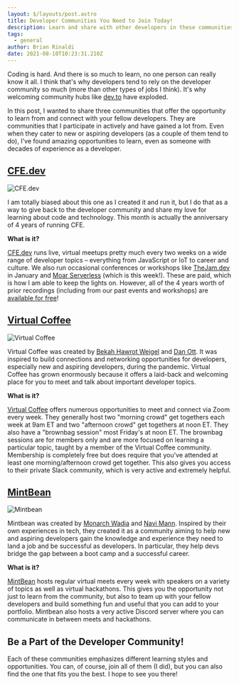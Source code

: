 ```yaml
---
layout: $/layouts/post.astro
title: Developer Communities You Need to Join Today!
description: Learn and share with other developers in these communities!
tags:
  - general
author: Brian Rinaldi
date: 2021-08-10T10:23:31.210Z
---
```


Coding is hard. And there is so much to learn, no one person can really know it all. I think that's why developers tend to rely on the developer community so much (more than other types of jobs I think). It's why welcoming community hubs like [dev.to](https//dev.to) have exploded.

In this post, I wanted to share three communities that offer the opportunity to learn from and connect with your fellow developers. They are communities that I participate in actively and have gained a lot from. Even when they cater to new or aspiring developers (as a couple of them tend to do), I've found amazing opportunities to learn, even as someone with decades of experience as a developer.

## [CFE.dev](https://cfe.dev)

![CFE.dev](/images/posts/cfe.png)

I am totally biased about this one as I created it and run it, but I do that as a way to give back to the developer community and share my love for learning about code and technology. This month is actually the anniversary of 4 years of running CFE.

**What is it?**

[CFE.dev](cfe.dev) runs live, virtual meetups pretty much every two weeks on a wide range of developer topics – everything from JavaScript or IoT to career and culture. We also run occasional conferences or workshops like [TheJam.dev](https://thejam.dev) in January and [Moar Serverless](https://moarserverless.com) (which is this week!). These are paid, which is how I am able to keep the lights on. However, all of the 4 years worth of prior recordings (including from our past events and workshops) are [available for free](https://cfe.dev/sessions/)!

## [Virtual Coffee](https://virtualcoffee.io)

![Virtual Coffee](/images/posts/VirtualCoffee.png)

Virtual Coffee was created by [Bekah Hawrot Weigel](https://twitter.com/BekahHW) and [Dan Ott](https://twitter.com/danieltott). It was inspired to build connections and networking opportunities for developers, especially new and aspiring developers, during the pandemic. Virtual Coffee has grown enormously because it offers a laid-back and welcoming place for you to meet and talk about important developer topics.

**What is it?**

[Virtual Coffee](https://virtualcoffee.io/) offers numerous opportunities to meet and connect via Zoom every week. They generally host two "morning crowd" get togethers each week at 9am ET and two "afternoon crowd" get togethers at noon ET. They also have a "brownbag session" most Friday's at noon ET. The brownbag sessions are for members only and are more focused on learning a particular topic, taught by a member of the Virtual Coffee community. Membership is completely free but does require that you've attended at least one morning/afternoon crowd get together. This also gives you access to their private Slack community, which is very active and extremely helpful.

## [MintBean](https://mintbean.io/)

![Mintbean](/images/posts/mintbean.png)

Mintbean was created by [Monarch Wadia](https://twitter.com/monarchwadia) and [Navi Mann](https://twitter.com/Navi1Mann). Inspired by their own experiences in tech, they created it as a community aiming to help new and aspiring developers gain the knowledge and experience they need to land a job and be successful as developers. In particular, they help devs bridge the gap between a boot camp and a successful career.

**What is it?**

[MintBean](https://mintbean.io/) hosts regular virtual meets every week with speakers on a variety of topics as well as virtual hackathons. This gives you the opportunity not just to learn from the community, but also to team up with your fellow developers and build something fun and useful that you can add to your portfolio. Mintbean also hosts a very active Discord server where you can communicate in between meets and hackathons.

## Be a Part of the Developer Community!

Each of these communities emphasizes different learning styles and opportunities. You can, of course, join all of them (I did), but you can also find the one that fits you the best. I hope to see you there!